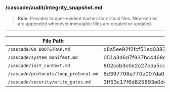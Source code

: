<!-- @meta {
  "fileType": "append-only",
  "subtype": "integritySnapshot",
  "purpose": "Ledger of SHA-256 hashes for immutable and protected files.",
  "editPolicy": "appendOnly",
  "routeScope": "global"
} -->

### /cascade/audit/integrity_snapshot.md

> **Role:** Provides tamper-evident hashes for critical files.
> New entries are appended whenever immutable files are created or updated.

---

| File Path | SHA-256 Hash |
|-----------|--------------|
| `/cascade/00_BOOTSTRAP.md` | d8a5ee92f2fcf51ed03836dc458c1b44ec6cb0c1ee69c92de7ee26652960fe3f |
| `/cascade/system_manifest.md` | 051a3d6d7f937bc4468ef670bd720cdb941253d2d07dc8fc1784f3895d10c9eb |
| `/cascade/init_context.md` | 802ccb3e0e2c27eda5cd54c855946e97ef9b79918761db32b2fe0237b6261eda |
| `/cascade/protocols/loop_protocol.md` | 8d397706e770e007da06efdf49d0c8f14e64d944187890871e0837b7b1ad4edc |
| `/cascade/security/write_gates.md` | 3ff53c17f6d825893e0d4ee5ffd8453680f20c8ea8fa51d96b3f0e9265eb469e |


